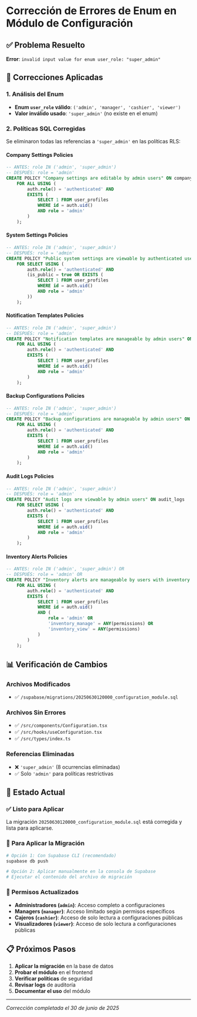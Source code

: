 # Corrección de Errores de Enum en Módulo de Configuración

## ✅ Problema Resuelto
**Error**: `invalid input value for enum user_role: "super_admin"`

## 🔧 Correcciones Aplicadas

### 1. Análisis del Enum
- **Enum `user_role` válido**: `('admin', 'manager', 'cashier', 'viewer')`
- **Valor inválido usado**: `'super_admin'` (no existe en el enum)

### 2. Políticas SQL Corregidas
Se eliminaron todas las referencias a `'super_admin'` en las políticas RLS:

#### **Company Settings Policies**
```sql
-- ANTES: role IN ('admin', 'super_admin')
-- DESPUÉS: role = 'admin'
CREATE POLICY "Company settings are editable by admin users" ON company_settings
    FOR ALL USING (
        auth.role() = 'authenticated' AND
        EXISTS (
            SELECT 1 FROM user_profiles 
            WHERE id = auth.uid() 
            AND role = 'admin'
        )
    );
```

#### **System Settings Policies**
```sql
-- ANTES: role IN ('admin', 'super_admin')
-- DESPUÉS: role = 'admin'
CREATE POLICY "Public system settings are viewable by authenticated users" ON system_settings
    FOR SELECT USING (
        auth.role() = 'authenticated' AND
        (is_public = true OR EXISTS (
            SELECT 1 FROM user_profiles 
            WHERE id = auth.uid() 
            AND role = 'admin'
        ))
    );
```

#### **Notification Templates Policies**
```sql
-- ANTES: role IN ('admin', 'super_admin')
-- DESPUÉS: role = 'admin'
CREATE POLICY "Notification templates are manageable by admin users" ON notification_templates
    FOR ALL USING (
        auth.role() = 'authenticated' AND
        EXISTS (
            SELECT 1 FROM user_profiles 
            WHERE id = auth.uid() 
            AND role = 'admin'
        )
    );
```

#### **Backup Configurations Policies**
```sql
-- ANTES: role IN ('admin', 'super_admin')
-- DESPUÉS: role = 'admin'
CREATE POLICY "Backup configurations are manageable by admin users" ON backup_configurations
    FOR ALL USING (
        auth.role() = 'authenticated' AND
        EXISTS (
            SELECT 1 FROM user_profiles 
            WHERE id = auth.uid() 
            AND role = 'admin'
        )
    );
```

#### **Audit Logs Policies**
```sql
-- ANTES: role IN ('admin', 'super_admin')
-- DESPUÉS: role = 'admin'
CREATE POLICY "Audit logs are viewable by admin users" ON audit_logs
    FOR SELECT USING (
        auth.role() = 'authenticated' AND
        EXISTS (
            SELECT 1 FROM user_profiles 
            WHERE id = auth.uid() 
            AND role = 'admin'
        )
    );
```

#### **Inventory Alerts Policies**
```sql
-- ANTES: role IN ('admin', 'super_admin') OR
-- DESPUÉS: role = 'admin' OR
CREATE POLICY "Inventory alerts are manageable by users with inventory access" ON inventory_alerts
    FOR ALL USING (
        auth.role() = 'authenticated' AND
        EXISTS (
            SELECT 1 FROM user_profiles 
            WHERE id = auth.uid() 
            AND (
                role = 'admin' OR
                'inventory_manage' = ANY(permissions) OR
                'inventory_view' = ANY(permissions)
            )
        )
    );
```

## 📊 Verificación de Cambios

### Archivos Modificados
- ✅ `/supabase/migrations/20250630120000_configuration_module.sql`

### Archivos Sin Errores
- ✅ `/src/components/Configuration.tsx`
- ✅ `/src/hooks/useConfiguration.tsx`
- ✅ `/src/types/index.ts`

### Referencias Eliminadas
- ❌ `'super_admin'` (8 ocurrencias eliminadas)
- ✅ Solo `'admin'` para políticas restrictivas

## 🎯 Estado Actual

### ✅ **Listo para Aplicar**
La migración `20250630120000_configuration_module.sql` está corregida y lista para aplicarse.

### 🔄 **Para Aplicar la Migración**
```bash
# Opción 1: Con Supabase CLI (recomendado)
supabase db push

# Opción 2: Aplicar manualmente en la consola de Supabase
# Ejecutar el contenido del archivo de migración
```

### 🔐 **Permisos Actualizados**
- **Administradores (`admin`)**: Acceso completo a configuraciones
- **Managers (`manager`)**: Acceso limitado según permisos específicos
- **Cajeros (`cashier`)**: Acceso de solo lectura a configuraciones públicas
- **Visualizadores (`viewer`)**: Acceso de solo lectura a configuraciones públicas

## 📋 Próximos Pasos

1. **Aplicar la migración** en la base de datos
2. **Probar el módulo** en el frontend
3. **Verificar políticas** de seguridad
4. **Revisar logs** de auditoría
5. **Documentar el uso** del módulo

---
*Corrección completada el 30 de junio de 2025*
